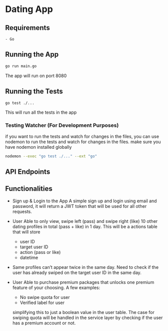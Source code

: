 # Dating App

## Requirements
    - Go 

## Running the App
    
```bash
go run main.go
```
The app will run on port 8080

## Running the Tests

```bash
go test ./...
```
This will run all the tests in the app

### Testing Watcher (For Development Purposes)

if you want to run the tests and watch for changes in the files, 
you can use nodemon to run the tests and watch for changes in the files.
make sure you have nodemon installed globally

```bash
nodemon --exec "go test ./..." --ext "go"
```

## API Endpoints
    



## Functionalities

- Sign up & Login to the App 
    A simple sign up and login using email and password, it will return a JWT token that will be used for all other requests.

- User Able to only view, swipe left (pass) and swipe right (like) 10 other dating profiles in total (pass + like) in 1 day.
    This will be a actions table that will store 
    - user ID
    - target user ID
    - action (pass or like)
    - datetime
- Same profiles can’t appear twice in the same day.
    Need to check if the user has already swiped on the target user ID in the same day. 


- User Able to purchase premium packages that unlocks one premium feature of your choosing. A few examples:
    - No swipe quota for user
    - Verified label for user

    simplifying this to just a boolean value in the user table.
    The case for swiping quota will be handled in the service layer by checking if the user has a premium account or not.



